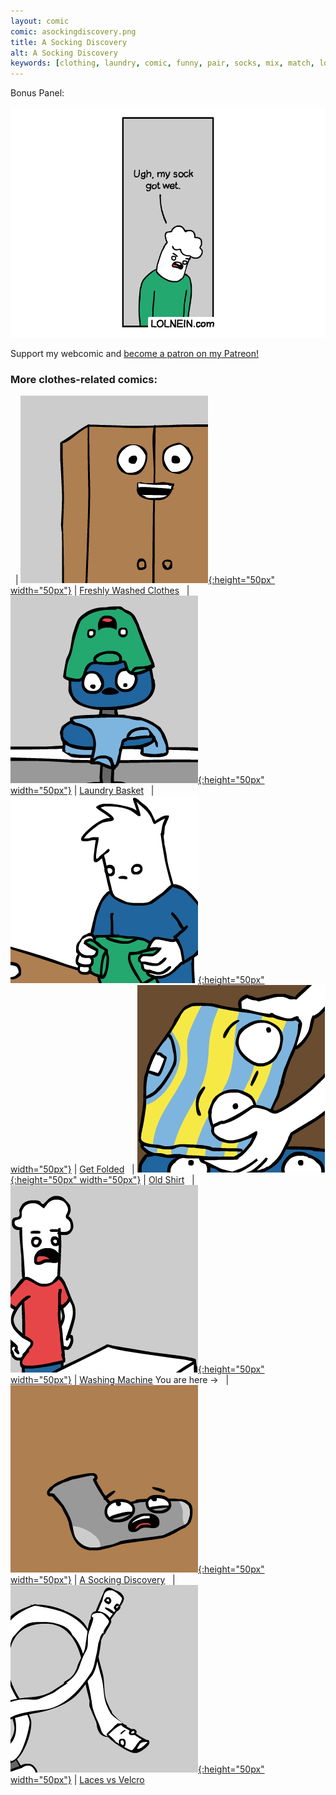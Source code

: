 ```yaml
---
layout: comic
comic: asockingdiscovery.png
title: A Socking Discovery
alt: A Socking Discovery
keywords: [clothing, laundry, comic, funny, pair, socks, mix, match, lost, washing, machine, richard]
---
```


Bonus Panel:

![A Socking Discovery Bonus Panel](/images/asockingdiscovery_bonus.png)


Support my webcomic and [become a patron on my Patreon!](https://www.patreon.com/lolnein)


### More clothes-related comics:

&nbsp; | [![Freshly Washed Clothes](/thumbs/freshlywashedclothes.png){:height="50px" width="50px"}](https://lolnein.com/2017/09/20/freshlywashedclothes/) | [Freshly Washed Clothes](https://lolnein.com/2017/09/20/freshlywashedclothes/)
&nbsp; | [![Laundry Basket](/thumbs/laundrybasket.png){:height="50px" width="50px"}](https://lolnein.com/2019/04/26/laundrybasket/) | [Laundry Basket](https://lolnein.com/2019/04/26/laundrybasket/)
&nbsp; | [![Get Folded](/thumbs/getfolded.png){:height="50px" width="50px"}](https://lolnein.com/2020/02/12/getfolded/) | [Get Folded](https://lolnein.com/2020/02/12/getfolded)
&nbsp; | [![Old Shirt](/thumbs/oldshirt.png){:height="50px" width="50px"}](https://lolnein.com/2020/02/25/oldshirt/) | [Old Shirt](https://lolnein.com/2020/02/25/oldshirt/)
&nbsp; | [![Washing Machine](/thumbs/washingmachine.png){:height="50px" width="50px"}](https://lolnein.com/2020/02/26/washingmachine/) | [Washing Machine](https://lolnein.com/2020/02/26/washingmachine/)
You are here -> &nbsp; | [![A Socking Discovery](/thumbs/asockingdiscovery.png){:height="50px" width="50px"}](https://lolnein.com/2020/03/09/asockingdiscovery/) | [A Socking Discovery](https://lolnein.com/2020/03/09/asockingdiscovery/)
&nbsp; | [![Laces vs Velcro](/thumbs/lacesvsvelcro.png){:height="50px" width="50px"}](https://lolnein.com/2016/07/28/lacesvsvelcro/) | [Laces vs Velcro](http://lolnein.com/2016/07/28/lacesvsvelcro/)